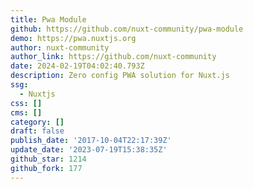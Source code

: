 ```yaml
---
title: Pwa Module
github: https://github.com/nuxt-community/pwa-module
demo: https://pwa.nuxtjs.org
author: nuxt-community
author_link: https://github.com/nuxt-community
date: 2024-02-19T04:02:40.793Z
description: Zero config PWA solution for Nuxt.js
ssg:
  - Nuxtjs
css: []
cms: []
category: []
draft: false
publish_date: '2017-10-04T22:17:39Z'
update_date: '2023-07-19T15:38:35Z'
github_star: 1214
github_fork: 177
---
```

